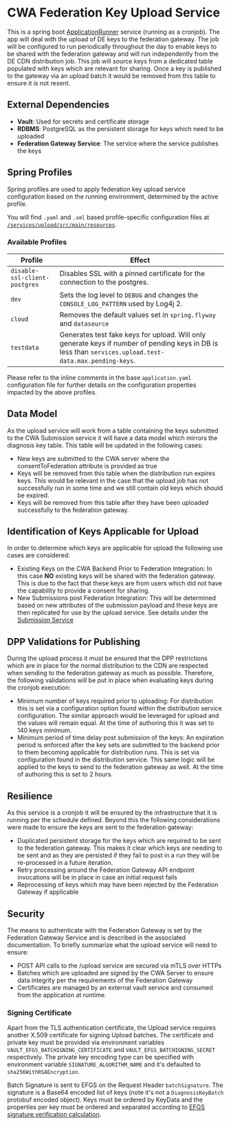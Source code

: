 # CWA Federation Key Upload Service

This is a spring boot [ApplicationRunner](https://docs.spring.io/spring-boot/docs/current/api/org/springframework/boot/ApplicationRunner.html) service (running as a cronjob). The app will deal with the upload of DE keys to the federation gateway. The job will be configured to run periodically throughout the day to enable keys to be shared with the federation gateway and will run independently from the DE CDN distribution job. This job will source keys from a dedicated table populated with keys which are relevant for sharing. Once a key is published to the gateway via an upload batch it would be removed from this table to ensure it is not resent.

## External Dependencies

- **Vault**: Used for secrets and certificate storage
- **RDBMS**: PostgreSQL as the persistent storage for keys which need to be uploaded
- **Federation Gateway Service**: The service where the service publishes the keys

## Spring Profiles

Spring profiles are used to apply federation key upload service configuration based on the running environment, determined by the active profile.

You will find `.yaml` and `.xml` based profile-specific configuration files at [`/services/upload/src/main/resources`](/services/upload/src/main/resources).

### Available Profiles

Profile                                           | Effect
--------------------------------------------------|-------------
`disable-ssl-client-postgres`                     | Disables SSL with a pinned certificate for the connection to the postgres.
`dev`                                           | Sets the log level to `DEBUG` and changes the `CONSOLE_LOG_PATTERN` used by Log4j 2.
`cloud`                                           | Removes the default values set in `spring.flyway` and `datasource`
`testdata`                                        | Generates test fake keys for upload. Will only generate keys if number of pending keys in DB is less than `services.upload.test-data.max.pending-keys`.

Please refer to the inline comments in the base `application.yaml` configuration file for further details on the configuration properties impacted by the above profiles.

## Data Model

As the upload service will work from a table containing the keys submitted to the CWA Submission service it will have a data model which mirrors the diagnosis key table. This table will be updated in the following cases:

- New keys are submitted to the CWA server where the consentToFederation attribute is provided as true
- Keys will be removed from this table when the distribution run expires keys. This would be relevant in the case that the upload job has not successfully run in some time and we still contain old keys which should be expired.
- Keys will be removed from this table after they have been uploaded successfully to the federation gateway.

## Identification of Keys Applicable for Upload

In order to determine which keys are applicable for upload the following use cases are considered:

- Existing Keys on the CWA Backend Prior to Federation Integration: In this case **NO** existing keys will be shared with the federation gateway. This is due to the fact that these keys are from users which did not have the capability to provide a consent for sharing.
- New Submissions post Federation Integration: This will be determined based on new attributes of the submission payload and these keys are then replicated for use by the upload service. See details under the [Submission Service](./SUBMISSION.md)

## DPP Validations for Publishing

During the upload process it must be ensured that the DPP restrictions which are in place for the normal distribution to the CDN are respected when sending to the federation gateway as much as possible. Therefore, the following validations will be put in place when evaluating keys during the cronjob execution:

- Minimum number of keys required prior to uploading: For distribution this is set via a configuration option found within the distribution service configuration. The similar approach would be leveraged for upload and the values will remain equal. At the time of authoring this it was set to 140 keys minimum.
- Minimum period of time delay post submission of the keys: An expiration period is enforced after the key sets are submitted to the backend prior to them becoming applicable for distribution runs. This is set via configuration found in the distribution service. This same logic will be applied to the keys to send to the federation gateway as well. At the time of authoring this is set to 2 hours.

## Resilience

As this service is a cronjob it will be ensured by the infrastructure that it is running per the schedule defined. Beyond this the following considerations were made to ensure the keys are sent to the federation gateway:

- Duplicated persistent storage for the keys which are required to be sent to the federation gateway. This makes it clear which keys are needing to be sent and as they are persisted if they fail to post in a run they will be re-processed in a future iteration.
- Retry processing around the Federation Gateway API endpoint invocations will be in place in case an initial request fails
- Reprocessing of keys which may have been rejected by the Federation Gateway if applicable

## Security

The means to authenticate with the Federation Gateway is set by the Federation Gateway Service and is described in the associated documentation. To briefly summarize what the upload service will need to ensure:

- POST API calls to the /upload service are secured via mTLS over HTTPs
- Batches which are uploaded are signed by the CWA Server to ensure data integrity per the requirements of the Federation Gateway
- Certificates are managed by an external vault service and consumed from the application at runtime.

### Signing Certificate

Apart from the TLS authentication certificate, the Upload service requires another X.509 certificate for signing Upload batches. The certificate and private key must be provided via environment variables `VAULT_EFGS_BATCHIGNING_CERTIFICATE` and `VAULT_EFGS_BATCHIGNING_SECRET` respectively. The private key encoding type can be specified with environment variable `SIGNATURE_ALGORITHM_NAME` and it's defaulted to `sha256WithRSAEncryption`.

Batch Signature is sent to EFGS on the Request Header `batchSignature`. The signature is a Base64 encoded list of keys (note it's not a `DiagnosisKeyBatch` protobuf encoded object). Keys must be ordered by KeyData and the properties per key must be ordered and separated according to [EFGS signature verification calculation](https://github.com/eu-federation-gateway-service/efgs-federation-gateway/blob/master/docs/software-design-federation-gateway-service.md#32-signature-verification).
